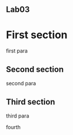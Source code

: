 ## Lab03

# First section

first para

## Second section

second para

## Third section

third para

fourth
